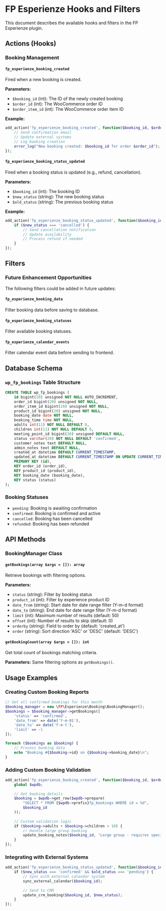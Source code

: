 # FP Esperienze Hooks and Filters

This document describes the available hooks and filters in the FP Esperienze plugin.

## Actions (Hooks)

### Booking Management

#### `fp_esperienze_booking_created`
Fired when a new booking is created.

**Parameters:**
- `$booking_id` (int): The ID of the newly created booking
- `$order_id` (int): The WooCommerce order ID
- `$order_item_id` (int): The WooCommerce order item ID

**Example:**
```php
add_action('fp_esperienze_booking_created', function($booking_id, $order_id, $order_item_id) {
    // Send confirmation email
    // Update external systems
    // Log booking creation
    error_log("New booking created: $booking_id for order $order_id");
});
```

#### `fp_esperienze_booking_status_updated`
Fired when a booking status is updated (e.g., refund, cancellation).

**Parameters:**
- `$booking_id` (int): The booking ID
- `$new_status` (string): The new booking status
- `$old_status` (string): The previous booking status

**Example:**
```php
add_action('fp_esperienze_booking_status_updated', function($booking_id, $new_status, $old_status) {
    if ($new_status === 'cancelled') {
        // Send cancellation notification
        // Update availability
        // Process refund if needed
    }
});
```

## Filters

### Future Enhancement Opportunities

The following filters could be added in future updates:

#### `fp_esperienze_booking_data`
Filter booking data before saving to database.

#### `fp_esperienze_booking_statuses`
Filter available booking statuses.

#### `fp_esperienze_calendar_events`
Filter calendar event data before sending to frontend.

## Database Schema

### `wp_fp_bookings` Table Structure

```sql
CREATE TABLE wp_fp_bookings (
    id bigint(20) unsigned NOT NULL AUTO_INCREMENT,
    order_id bigint(20) unsigned NOT NULL,
    order_item_id bigint(20) unsigned NOT NULL,
    product_id bigint(20) unsigned NOT NULL,
    booking_date date NOT NULL,
    booking_time time NOT NULL,
    adults int(11) NOT NULL DEFAULT 0,
    children int(11) NOT NULL DEFAULT 0,
    meeting_point_id bigint(20) unsigned DEFAULT NULL,
    status varchar(20) NOT NULL DEFAULT 'confirmed',
    customer_notes text DEFAULT NULL,
    admin_notes text DEFAULT NULL,
    created_at datetime DEFAULT CURRENT_TIMESTAMP,
    updated_at datetime DEFAULT CURRENT_TIMESTAMP ON UPDATE CURRENT_TIMESTAMP,
    PRIMARY KEY (id),
    KEY order_id (order_id),
    KEY product_id (product_id),
    KEY booking_date (booking_date),
    KEY status (status)
);
```

### Booking Statuses

- `pending`: Booking is awaiting confirmation
- `confirmed`: Booking is confirmed and active
- `cancelled`: Booking has been cancelled
- `refunded`: Booking has been refunded

## API Methods

### BookingManager Class

#### `getBookings(array $args = []): array`
Retrieve bookings with filtering options.

**Parameters:**
- `status` (string): Filter by booking status
- `product_id` (int): Filter by experience product ID
- `date_from` (string): Start date for date range filter (Y-m-d format)
- `date_to` (string): End date for date range filter (Y-m-d format)
- `limit` (int): Maximum number of results (default: 50)
- `offset` (int): Number of results to skip (default: 0)
- `orderby` (string): Field to order by (default: 'created_at')
- `order` (string): Sort direction 'ASC' or 'DESC' (default: 'DESC')

#### `getBookingCount(array $args = []): int`
Get total count of bookings matching criteria.

**Parameters:**
Same filtering options as `getBookings()`.

## Usage Examples

### Creating Custom Booking Reports

```php
// Get all confirmed bookings for this month
$booking_manager = new \FP\Esperienze\Booking\BookingManager();
$bookings = $booking_manager->getBookings([
    'status' => 'confirmed',
    'date_from' => date('Y-m-01'),
    'date_to' => date('Y-m-t'),
    'limit' => -1
]);

foreach ($bookings as $booking) {
    // Process booking data
    echo "Booking #{$booking->id} on {$booking->booking_date}\n";
}
```

### Adding Custom Booking Validation

```php
add_action('fp_esperienze_booking_created', function($booking_id, $order_id, $order_item_id) {
    global $wpdb;
    
    // Get booking details
    $booking = $wpdb->get_row($wpdb->prepare(
        "SELECT * FROM {$wpdb->prefix}fp_bookings WHERE id = %d",
        $booking_id
    ));
    
    // Custom validation logic
    if ($booking->adults + $booking->children > 10) {
        // Handle large group booking
        update_booking_notes($booking_id, 'Large group - requires special handling');
    }
});
```

### Integrating with External Systems

```php
add_action('fp_esperienze_booking_status_updated', function($booking_id, $new_status, $old_status) {
    if ($new_status === 'confirmed' && $old_status === 'pending') {
        // Sync with external calendar system
        sync_external_calendar($booking_id);
        
        // Send to CRM
        update_crm_booking($booking_id, $new_status);
    }
});
```